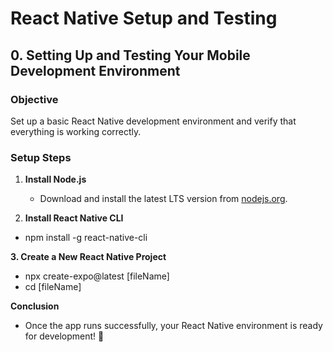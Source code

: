 # React Native Setup and Testing  

## 0. Setting Up and Testing Your Mobile Development Environment  

### Objective  
Set up a basic React Native development environment and verify that everything is working correctly.  

### Setup Steps  

1. **Install Node.js**  
   - Download and install the latest LTS version from [nodejs.org](https://nodejs.org/).  

2. **Install React Native CLI**  
- npm install -g react-native-cli

**3. Create a New React Native Project**
- npx create-expo@latest [fileName]
- cd [fileName]

**Conclusion**

- Once the app runs successfully, your React Native environment is ready for development! 🎉